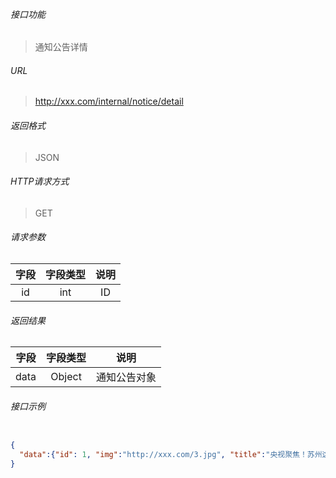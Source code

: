 ###### 接口功能

> 通知公告详情

###### URL

> http://xxx.com/internal/notice/detail

###### 返回格式

> JSON

###### HTTP请求方式

> GET

###### 请求参数
>
|字段|字段类型|说明|
| :-----: |  :-----: | :-----: |
|id|int|ID|

###### 返回结果
>
|字段|字段类型|说明|
| :-----: |  :-----: | :-----: |
|data|Object|通知公告对象|

###### 接口示例

```JSON

{
  "data":{"id": 1, "img":"http://xxx.com/3.jpg", "title":"央视聚焦！苏州这道“无形隔声墙”，巧治城市噪声污染", "date":"2022/04/12"}
}

```
